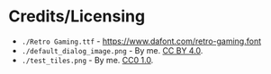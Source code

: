# Credits/Licensing

- `./Retro Gaming.ttf` - https://www.dafont.com/retro-gaming.font
- `./default_dialog_image.png` - By me. [CC BY 4.0](https://creativecommons.org/licenses/by/4.0/).
- `./test_tiles.png` - By me. [CC0 1.0](https://creativecommons.org/publicdomain/zero/1.0/).
